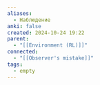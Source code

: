 ```yaml
---
aliases:
  - Наблюдение
anki: false
created: 2024-10-24 19:22
parent:
  - "[[Environment (RL)]]"
connected:
  - "[[Observer's mistake]]"
tags:
  - empty
---
```

